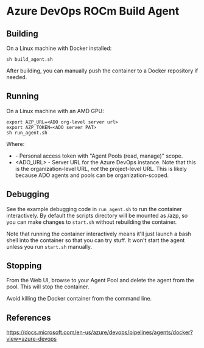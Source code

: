 # Azure DevOps ROCm Build Agent

## Building

On a Linux machine with Docker installed:

```shell
sh build_agent.sh
```

After building, you can manually push the container to a Docker repository if needed.

## Running

On a Linux machine with an AMD GPU:

```shell
export AZP_URL=<ADO org-level server url>
export AZP_TOKEN=<ADO server PAT>
sh run_agent.sh
```

Where:
- <PAT> - Personal access token with "Agent Pools (read, manage)" scope.
- <ADO_URL> - Server URL for the Azure DevOps instance. Note that this is the organization-level URL, *not* the project-level URL. This is likely because ADO agents and pools can be organization-scoped.

## Debugging

See the example debugging code in `run_agent.sh` to run the container interactively. By default the scripts directory will be mounted as /azp, so you can make changes to `start.sh` without rebuilding the container.

Note that running the container interactively means it'll just launch a bash shell into the container so that you can try stuff. It won't start the agent unless you run `start.sh` manually.

## Stopping

From the Web UI, browse to your Agent Pool and delete the agent from the pool. This will stop the container.

Avoid killing the Docker container from the command line.

## References
https://docs.microsoft.com/en-us/azure/devops/pipelines/agents/docker?view=azure-devops
